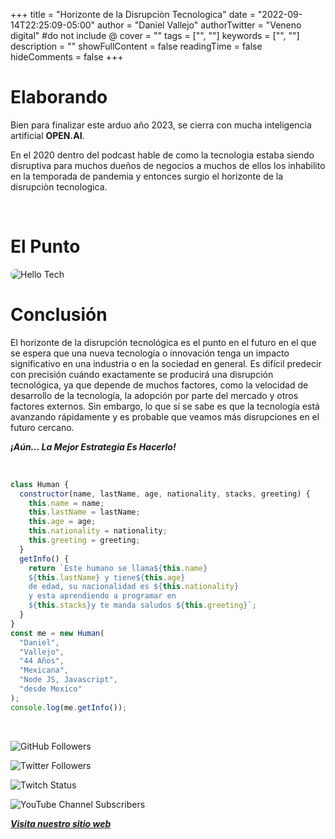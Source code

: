 +++
title = "Horizonte de la Disrupciòn Tecnologica"
date = "2022-09-14T22:25:09-05:00"
author = "Daniel Vallejo"
authorTwitter = "Veneno digital" #do not include @
cover = ""
tags = ["", ""]
keywords = ["", ""]
description = ""
showFullContent = false
readingTime = false
hideComments = false
+++

# Elaborando

Bien para finalizar este arduo año 2023, se cierra con mucha inteligencia artificial **OPEN.AI**.

En el 2020 dentro del podcast hable de como la tecnologia estaba siendo disruptiva para muchos dueños de negocios a muchos de ellos los inhabilito en la temporada de pandemia y entonces surgio el horizonte de la disrupciòn tecnologica.

<br>

# El Punto

<image src="../../public/img/tech.jpg" alt="Hello Tech" position="left" style="border-radius: 8px;">

<br/>

# Conclusión

El horizonte de la disrupción tecnológica es el punto en el futuro en el que se espera que una nueva tecnología o innovación tenga un impacto significativo en una industria o en la sociedad en general. Es difícil predecir con precisión cuándo exactamente se producirá una disrupción tecnológica, ya que depende de muchos factores, como la velocidad de desarrollo de la tecnología, la adopción por parte del mercado y otros factores externos. Sin embargo, lo que sí se sabe es que la tecnología está avanzando rápidamente y es probable que veamos más disrupciones en el futuro cercano.

**_¡Aún... La Mejor Estrategia Es Hacerlo!_**

<br/>

```js
class Human {
  constructor(name, lastName, age, nationality, stacks, greeting) {
    this.name = name;
    this.lastName = lastName;
    this.age = age;
    this.nationality = nationality;
    this.greeting = greeting;
  }
  getInfo() {
    return `Este humano se llama${this.name}
    ${this.lastName} y tiene${this.age}
    de edad, su nacionalidad es ${this.nationality}
    y esta aprendiendo a programar en 
    ${this.stacks}y te manda saludos ${this.greeting}`;
  }
}
const me = new Human(
  "Daniel",
  "Vallejo",
  "44 Años",
  "Mexicana",
  "Node JS, Javascript",
  "desde Mexico"
);
console.log(me.getInfo());
```

<br/>

![GitHub Followers](https://img.shields.io/github/followers/DanyVeneno?style=social)

![Twitter Followers](https://img.shields.io/twitter/follow/venenodigital?style=social)

![Twitch Status](https://img.shields.io/twitch/status/yehiibhii?style=social)

![YouTube Channel Subscribers](https://img.shields.io/youtube/channel/subscribers/UC8UhdMAKJX56O2PY8kzBIlw?style=social)

[**_Visita nuestro sitio web_**](https://juanitovenenoestudio.azurewebsites.net/)
